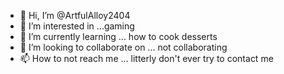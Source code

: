 - 👋 Hi, I’m @ArtfulAlloy2404
- 👀 I’m interested in ...gaming
- 🌱 I’m currently learning ... how to cook desserts
- 💞️ I’m looking to collaborate on ... not collaborating
- 📫 How to not reach me ... litterly don't ever try to contact me 

<!---
ArtfulAlloy2404/ArtfulAlloy2404 is a ✨ special ✨ repository because its `README.md` (this file) appears on your GitHub profile.
You can click the Preview link to take a look at your changes.
--->
